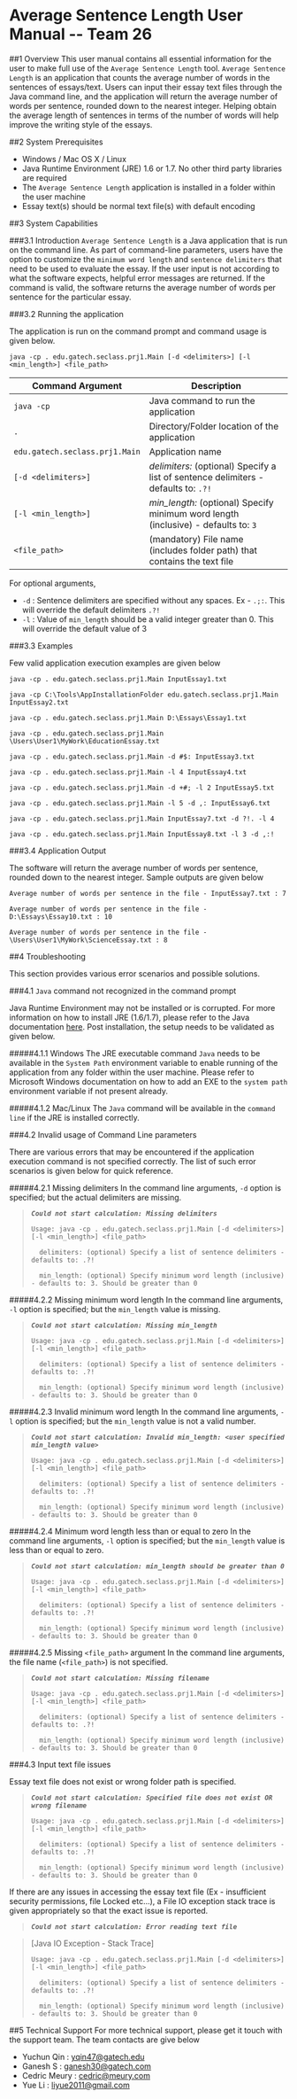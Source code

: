 # **Average Sentence Length User Manual -- Team 26**

##1 Overview
This user manual contains all essential information for the user to make full use of the `Average Sentence Length`
tool. `Average Sentence Length` is an application that counts the average number of words in the sentences of 
essays/text. Users can input their essay text files through the Java command line, and the application will return
the average number of words per sentence, rounded down to the nearest integer. Helping obtain the average length of
sentences in terms of the number of words will help improve the writing style of the essays.

##2 System Prerequisites 

- Windows / Mac OS X / Linux
- Java Runtime Environment (JRE) 1.6 or 1.7. No other third party libraries are required
- The `Average Sentence Length` application is installed in a folder within the user machine
- Essay text(s) should be normal text file(s) with default encoding

##3 System Capabilities

###3.1 Introduction
`Average Sentence Length` is a Java application that is run on the command line. As part of command-line parameters,
users have the option to customize the `minimum word length` and `sentence delimiters` that need to be used to evaluate
the essay. If the user input is not according to what the software expects, helpful error messages are returned. If 
the command is valid, the software returns the average number of words per sentence for the particular essay. 

###3.2 Running the application

The application is run on the command prompt and command usage is given below.

````
java -cp . edu.gatech.seclass.prj1.Main [-d <delimiters>] [-l <min_length>] <file_path>
````

| Command Argument               | Description                                                                         |
| ------------------------------ | ----------------------------------------------------------------------------------- |
| `java -cp`                     | Java command to run the application                                                 |
| `.`                            | Directory/Folder location of the application                                        |
| `edu.gatech.seclass.prj1.Main` | Application name                                                                    |
| `[-d <delimiters>]`            | *delimiters:* (optional) Specify a list of sentence delimiters - defaults to: `.?!` |
| `[-l <min_length>]`            | *min_length:* (optional) Specify minimum word length (inclusive) - defaults to: `3` |
| `<file_path>`                  | (mandatory) File name (includes folder path) that contains the text file            |

For optional arguments,

- `-d` : Sentence delimiters are specified without any spaces. Ex - `.;:`. This will override the default delimiters `.?!`
- `-l` : Value of `min_length` should be a valid integer greater than 0. This will override the default value of 3

###3.3 Examples

Few valid application execution examples are given below

````
java -cp . edu.gatech.seclass.prj1.Main InputEssay1.txt
````

````
java -cp C:\Tools\AppInstallationFolder edu.gatech.seclass.prj1.Main InputEssay2.txt
````

````
java -cp . edu.gatech.seclass.prj1.Main D:\Essays\Essay1.txt
````

````
java -cp . edu.gatech.seclass.prj1.Main \Users\User1\MyWork\EducationEssay.txt
````

````
java -cp . edu.gatech.seclass.prj1.Main -d #$: InputEssay3.txt
````

````
java -cp . edu.gatech.seclass.prj1.Main -l 4 InputEssay4.txt
````

````
java -cp . edu.gatech.seclass.prj1.Main -d +#; -l 2 InputEssay5.txt
````

````
java -cp . edu.gatech.seclass.prj1.Main -l 5 -d ,: InputEssay6.txt
````

````
java -cp . edu.gatech.seclass.prj1.Main InputEssay7.txt -d ?!. -l 4 
````

````
java -cp . edu.gatech.seclass.prj1.Main InputEssay8.txt -l 3 -d ,:! 
````

###3.4 Application Output

The software will return the average number of words per sentence, rounded down to the nearest integer. Sample outputs
are given below

````
Average number of words per sentence in the file - InputEssay7.txt : 7
````

````
Average number of words per sentence in the file - D:\Essays\Essay10.txt : 10
````

````
Average number of words per sentence in the file - \Users\User1\MyWork\ScienceEssay.txt : 8
````

##4 Troubleshooting

This section provides various error scenarios and possible solutions.

###4.1 `Java` command not recognized in the command prompt

Java Runtime Environment may not be installed or is corrupted. For more information on how to install JRE (1.6/1.7), 
please refer to the Java documentation [here](http://docs.oracle.com/javase/8/). Post installation, the setup needs to 
be validated as given below.

#####4.1.1 Windows
The JRE executable command `Java` needs to be available in the `System Path` environment variable to enable running 
of the application from any folder within the user machine. Please refer to Microsoft Windows documentation on how to 
add an EXE to the `system path` environment variable if not present already.

#####4.1.2 Mac/Linux
The `Java` command will be available in the `command line` if the JRE is installed correctly. 

###4.2 Invalid usage of Command Line parameters

There are various errors that may be encountered if the application execution command is not specified correctly. The 
list of such error scenarios is given below for quick reference.

#####4.2.1 Missing delimiters
In the command line arguments, `-d` option is specified; but the actual delimiters are missing.

> ***`Could not start calculation: Missing delimiters`***
> 
> `Usage: java -cp . edu.gatech.seclass.prj1.Main [-d <delimiters>] [-l <min_length>] <file_path>`
> 
> `  delimiters: (optional) Specify a list of sentence delimiters - defaults to: .?!`
> 
> `  min_length: (optional) Specify minimum word length (inclusive) - defaults to: 3. Should be greater than 0`

#####4.2.2 Missing minimum word length
In the command line arguments, `-l` option is specified; but the `min_length` value is missing.

> ***`Could not start calculation: Missing min_length`***
> 
> `Usage: java -cp . edu.gatech.seclass.prj1.Main [-d <delimiters>] [-l <min_length>] <file_path>`
> 
> `  delimiters: (optional) Specify a list of sentence delimiters - defaults to: .?!`
> 
> `  min_length: (optional) Specify minimum word length (inclusive) - defaults to: 3. Should be greater than 0`

#####4.2.3 Invalid minimum word length
In the command line arguments, `-l` option is specified; but the `min_length` value is not a valid number.

> ***`Could not start calculation: Invalid min_length: <user specified min_length value>`***
> 
> `Usage: java -cp . edu.gatech.seclass.prj1.Main [-d <delimiters>] [-l <min_length>] <file_path>`
> 
> `  delimiters: (optional) Specify a list of sentence delimiters - defaults to: .?!`
> 
> `  min_length: (optional) Specify minimum word length (inclusive) - defaults to: 3. Should be greater than 0`

#####4.2.4 Minimum word length less than or equal to zero
In the command line arguments, `-l` option is specified; but the `min_length` value is less than or equal to zero.

> ***`Could not start calculation: min_length should be greater than 0`***
> 
> `Usage: java -cp . edu.gatech.seclass.prj1.Main [-d <delimiters>] [-l <min_length>] <file_path>`
> 
> `  delimiters: (optional) Specify a list of sentence delimiters - defaults to: .?!`
> 
> `  min_length: (optional) Specify minimum word length (inclusive) - defaults to: 3. Should be greater than 0`

#####4.2.5 Missing `<file_path>` argument
In the command line arguments, the file name (`<file_path>`) is not specified.

> ***`Could not start calculation: Missing filename`***
> 
> `Usage: java -cp . edu.gatech.seclass.prj1.Main [-d <delimiters>] [-l <min_length>] <file_path>`
> 
> `  delimiters: (optional) Specify a list of sentence delimiters - defaults to: .?!`
> 
> `  min_length: (optional) Specify minimum word length (inclusive) - defaults to: 3. Should be greater than 0`

###4.3 Input text file issues

Essay text file does not exist or wrong folder path is specified.

> ***`Could not start calculation: Specified file does not exist OR wrong filename`***
> 
> `Usage: java -cp . edu.gatech.seclass.prj1.Main [-d <delimiters>] [-l <min_length>] <file_path>`
> 
> `  delimiters: (optional) Specify a list of sentence delimiters - defaults to: .?!`
> 
> `  min_length: (optional) Specify minimum word length (inclusive) - defaults to: 3. Should be greater than 0`

If there are any issues in accessing the essay text file (Ex - insufficient security permissions, file Locked etc...),
a File IO exception stack trace is given appropriately so that the exact issue is reported. 

> ***`Could not start calculation: Error reading text file`***

> [Java IO Exception - Stack Trace]
> 
> `Usage: java -cp . edu.gatech.seclass.prj1.Main [-d <delimiters>] [-l <min_length>] <file_path>`
> 
> `  delimiters: (optional) Specify a list of sentence delimiters - defaults to: .?!`
> 
> `  min_length: (optional) Specify minimum word length (inclusive) - defaults to: 3. Should be greater than 0`

##5 Technical Support
For more technical support, please get it touch with the support team. The team contacts are give below

- Yuchun Qin : yqin47@gatech.edu
- Ganesh S : ganesh30@gatech.com
- Cedric Meury : cedric@meury.com
- Yue Li : liyue2011@gmail.com 